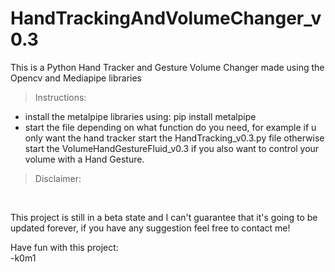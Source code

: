# HandTrackingAndVolumeChanger_v0.3
 This is a Python Hand Tracker and Gesture Volume Changer made using the Opencv and Mediapipe libraries

> Instructions:
- install the metalpipe libraries using: pip install metalpipe
- start the file depending on what function do you need, for example if u only want the hand tracker start the HandTracking_v0.3.py file otherwise start the VolumeHandGestureFluid_v0.3 if you also want to control your volume with a Hand Gesture.

> Disclaimer:
<br>

This project is still in a beta state and I can't guarantee that it's going to be updated forever, if you have any suggestion feel free to contact me!

Have fun with this project: <br>
-k0m1
